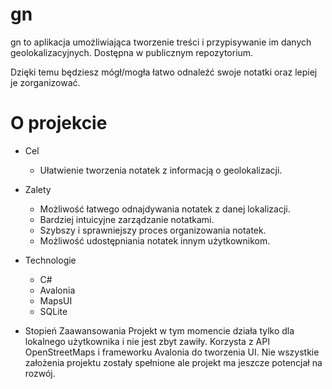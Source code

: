 # gn
gn to aplikacja umożliwiająca tworzenie treści i przypisywanie im danych geolokalizacyjnych. Dostępna w publicznym repozytorium. 

Dzięki temu będziesz mógł/mogła łatwo odnaleźć swoje notatki oraz lepiej je zorganizować.
# O projekcie
* Cel	
  * Ułatwienie tworzenia notatek z informacją o geolokalizacji.

  
* Zalety	
  * Możliwość łatwego odnajdywania notatek z danej lokalizacji.
  * Bardziej intuicyjne zarządzanie notatkami.
  * Szybszy i sprawniejszy proces organizowania notatek.
  * Możliwość udostępniania notatek innym użytkownikom.
  
* Technologie
  * C#
  * Avalonia
  * MapsUI
  * SQLite

* Stopień Zaawansowania
Projekt w tym momencie działa tylko dla lokalnego użytkownika i nie jest zbyt zawiły. Korzysta z API OpenStreetMaps i frameworku Avalonia do tworzenia UI. Nie wszystkie założenia projektu zostały spełnione ale projekt ma jeszcze potencjał na rozwój.
